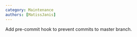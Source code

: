 ```yaml
---
category: Maintenance
authors: [MatissJanis]
---
```


Add pre-commit hook to prevent commits to master branch.
